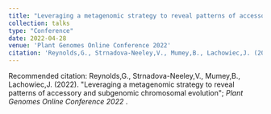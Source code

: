 ```yaml
---
title: "Leveraging a metagenomic strategy to reveal patterns of accessory and subgenomic chromosomal evolution"
collection: talks
type: "Conference"
date: 2022-04-28
venue: 'Plant Genomes Online Conference 2022'
citation: 'Reynolds,G., Strnadova-Neeley,V., Mumey,B., Lachowiec,J. (2022). "Leveraging a metagenomic strategy to reveal patterns of accessory and subgenomic chromosomal evolution"; <i> Plant Genomes Online Conference 2022 </i>.'
---
```



Recommended citation: Reynolds,G., Strnadova-Neeley,V., Mumey,B., Lachowiec,J. (2022). "Leveraging a metagenomic strategy to reveal patterns of accessory and subgenomic chromosomal evolution"; <i> Plant Genomes Online Conference 2022 </i>.
